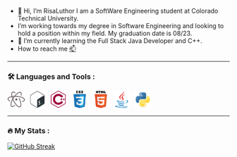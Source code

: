 - 👋 Hi, I’m RisaLuthor
I am a SoftWare Engineering student at Colorado Technical University. 
- I’m working towards my degree in Software Engineering and looking to hold a position within my field. My graduation date is 08/23.
- 🌱 I’m currently learning the Full Stack Java Developer and C++. 
- How to reach me [📫](https://www.linkedin.com/in/risaluthor/)

---
### :hammer_and_wrench: Languages and Tools :
<div>
<img src= "https://github.com/devicons/devicon/blob/master/icons/atom/atom-original.svg" title="Atom" alt="Atom" width="40" height="40" />&nbsp;
<img src= "https://github.com/devicons/devicon/blob/master/icons/bash/bash-original.svg" title="Bash" alt="Bash" width="40" height="40" />&nbsp;
<img src= "https://github.com/devicons/devicon/blob/master/icons/cplusplus/cplusplus-line.svg" title="C++" alt="C++" width="40" height="40" />&nbsp;
<img src= "https://github.com/devicons/devicon/blob/master/icons/css3/css3-original-wordmark.svg" title="CSS3" alt="CSS3" width="40" height="40" />&nbsp;
<img src= "https://github.com/devicons/devicon/blob/master/icons/html5/html5-original-wordmark.svg" title="HTML5" alt="HTML5" width="40" height="40" />&nbsp;
<img src= "https://github.com/devicons/devicon/blob/master/icons/java/java-original.svg" title="Java" alt="Java" width="40" height="40" />&nbsp;
<img src= "https://github.com/devicons/devicon/blob/master/icons/python/python-original.svg" title="Python" alt="Python" width="40" height="40" />&nbsp;

</div>


---

### :fire: My Stats :
[![GitHub Streak](http://github-readme-streak-stats.herokuapp.com?user=RisaLuthor&theme=dark&background=000000)](https://git.io/streak-stats)

<!---
RisaLuthor/RisaLuthor is a ✨ special ✨ repository because its `README.md` (this file) appears on your GitHub profile.
You can click the Preview link to take a look at your changes.
--->

